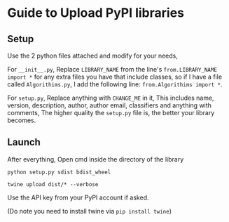 # Guide to Upload PyPI libraries

## Setup
Use the 2 python files attached and modify for your needs,

For `__init__.py`, Replace `LIBRARY_NAME` from the line's `from.LIBRARY_NAME import *` for any extra files you have that include classes, so if I have a file called `Algorithims.py`, I add the following line: `from.Algorithims import *`.

For `setup.py`, Replace anything with `CHANGE_ME` in it, This includes name, version, description, author, author email, classifiers and anything with comments, The higher quality the `setup.py` file is, the better your library becomes.

## Launch
After everything, Open cmd inside the directory of the library

`python setup.py sdist bdist_wheel`

`twine upload dist/* --verbose`

Use the API key from your PyPI account if asked.

(Do note you need to install twine via `pip install twine`)
